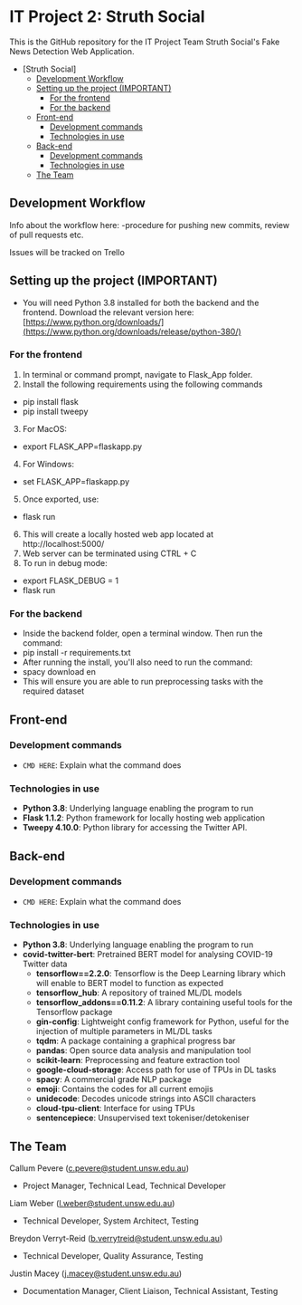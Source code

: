 # IT Project 2: Struth Social
This is the GitHub repository for the IT Project Team Struth Social's Fake News Detection Web Application.

- [Struth Social]
  - [Development Workflow](#development-workflow)
  - [Setting up the project (IMPORTANT)](#setting-up-the-project-important)
    - [For the frontend](#for-the-frontend)
    - [For the backend](#for-the-backend)
  - [Front-end](#front-end)
    - [Development commands](#development-commands)
    - [Technologies in use](#technologies-in-use)
  - [Back-end](#back-end)
    - [Development commands](#development-commands-1)
    - [Technologies in use](#technologies-in-use-1)
  - [The Team](#the-team)

## Development Workflow

Info about the workflow here:
-procedure for pushing new commits, review of pull requests etc.

Issues will be tracked on Trello


## Setting up the project (IMPORTANT)
- You will need Python 3.8 installed for both the backend and the frontend. Download the relevant version here: [https://www.python.org/downloads/](https://www.python.org/downloads/release/python-380/)
### For the frontend
1. In terminal or command prompt, navigate to Flask_App folder.
2. Install the following requirements using the following commands
  - pip install flask
  - pip install tweepy 
3. For MacOS:
  - export FLASK_APP=flaskapp.py
4. For Windows:
  - set FLASK_APP=flaskapp.py
5. Once exported, use:
  - flask run
6. This will create a locally hosted web app located at http://localhost:5000/
7. Web server can be terminated using CTRL + C
8. To run in debug mode:
  - export FLASK_DEBUG = 1
  - flask run
### For the backend
  - Inside the backend folder, open a terminal window. Then run the command: 
  - pip install -r requirements.txt
  - After running the install, you'll also need to run the command:
  - spacy download en
  - This will ensure you are able to run preprocessing tasks with the required dataset

## Front-end

### Development commands
- ```CMD HERE```: Explain what the command does

### Technologies in use
- **Python 3.8**: Underlying language enabling the program to run
- **Flask 1.1.2**: Python framework for locally hosting web application
- **Tweepy 4.10.0**: Python library for accessing the Twitter API.

## Back-end

### Development commands
- ```CMD HERE```: Explain what the command does

### Technologies in use
- **Python 3.8**: Underlying language enabling the program to run
- **covid-twitter-bert**: Pretrained BERT model for analysing COVID-19 Twitter data
  - **tensorflow==2.2.0**: Tensorflow is the Deep Learning library which will enable to BERT model to function as expected
  - **tensorflow_hub**: A repository of trained ML/DL models
  - **tensorflow_addons==0.11.2**: A library containing useful tools for the Tensorflow package
  - **gin-config**: Lightweight config framework for Python, useful for the injection of multiple parameters in ML/DL tasks
  - **tqdm**: A package containing a graphical progress bar
  - **pandas**: Open source data analysis and manipulation tool
  - **scikit-learn**: Preprocessing and feature extraction tool
  - **google-cloud-storage**: Access path for use of TPUs in DL tasks
  - **spacy**: A commercial grade NLP package
  - **emoji**: Contains the codes for all current emojis
  - **unidecode**: Decodes unicode strings into ASCII characters
  - **cloud-tpu-client**: Interface for using TPUs
  - **sentencepiece**: Unsupervised text tokeniser/detokeniser

## The Team
Callum Pevere  (c.pevere@student.unsw.edu.au)
- Project Manager, Technical Lead, Technical Developer 

Liam Weber (l.weber@student.unsw.edu.au)
- Technical Developer, System Architect, Testing

Breydon Verryt-Reid (b.verrytreid@student.unsw.edu.au)
- Technical Developer, Quality Assurance, Testing  

Justin Macey (j.macey@student.unsw.edu.au) 
- Documentation Manager, Client Liaison, Technical Assistant, Testing  
